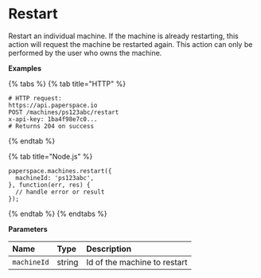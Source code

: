 # Restart

Restart an individual machine. If the machine is already restarting, this action will request the machine be restarted again. This action can only be performed by the user who owns the machine.

**Examples**

{% tabs %}
{% tab title="HTTP" %}
```text
# HTTP request:
https://api.paperspace.io
POST /machines/ps123abc/restart
x-api-key: 1ba4f98e7c0...
# Returns 204 on success
```
{% endtab %}

{% tab title="Node.js" %}
```text
paperspace.machines.restart({
  machineId: 'ps123abc',
}, function(err, res) {
  // handle error or result
});
```
{% endtab %}
{% endtabs %}

**Parameters**

| Name | Type | Description |
| :--- | :--- | :--- |
| `machineId` | string | Id of the machine to restart |

